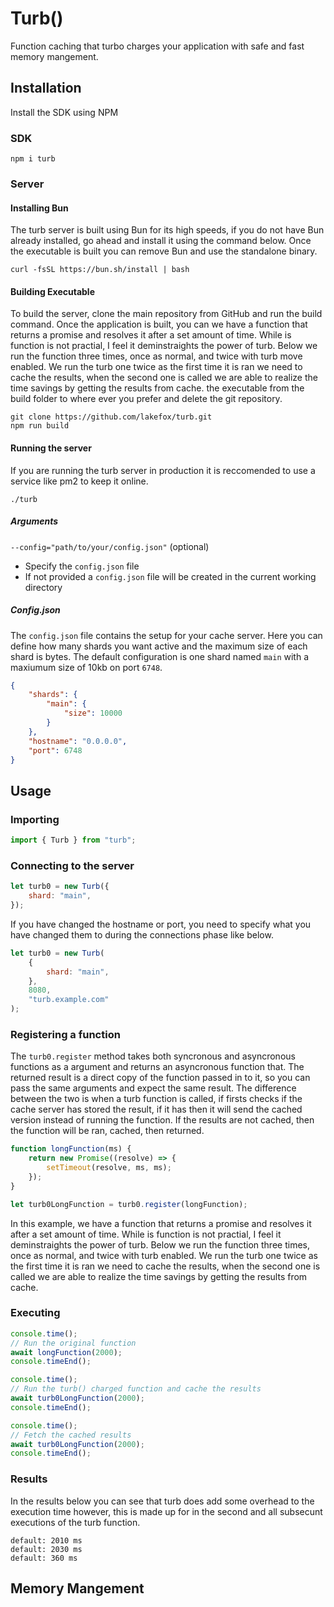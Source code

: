 # Turb()

Function caching that turbo charges your application with safe and fast memory mangement.

## Installation

Install the SDK using NPM

### SDK

```text
npm i turb
```

### Server

#### Installing Bun

The turb server is built using Bun for its high speeds, if you do not have Bun already installed, go ahead and install it using the command below. Once the executable is built you can remove Bun and use the standalone binary.

```test
curl -fsSL https://bun.sh/install | bash
```

#### Building Executable

To build the server, clone the main repository from GitHub and run the build command. Once the application is built, you can we have a function that returns a promise and resolves it after a set amount of time. While is function is not practial, I feel it deminstraights the power of turb. Below we run the function three times, once as normal, and twice with turb move enabled. We run the turb one twice as the first time it is ran we need to cache the results, when the second one is called we are able to realize the time savings by getting the results from cache. the executable from the build folder to where ever you prefer and delete the git repository.

```text
git clone https://github.com/lakefox/turb.git
npm run build
```

#### Running the server

If you are running the turb server in production it is reccomended to use a service like pm2 to keep it online.

```text
./turb
```

##### Arguments

`--config="path/to/your/config.json"` (optional)

-   Specify the `config.json` file
-   If not provided a `config.json` file will be created in the current working directory

##### Config.json

The `config.json` file contains the setup for your cache server. Here you can define how many shards you want active and the maximum size of each shard is bytes. The default configuration is one shard named `main` with a maxiumum size of 10kb on port `6748`.

```json
{
    "shards": {
        "main": {
            "size": 10000
        }
    },
    "hostname": "0.0.0.0",
    "port": 6748
}
```

## Usage

### Importing

```javascript
import { Turb } from "turb";
```

### Connecting to the server

```javascript
let turb0 = new Turb({
    shard: "main",
});
```

If you have changed the hostname or port, you need to specify what you have changed them to during the connections phase like below.

```javascript
let turb0 = new Turb(
    {
        shard: "main",
    },
    8080,
    "turb.example.com"
);
```

### Registering a function

The `turb0.register` method takes both syncronous and asyncronous functions as a argument and returns an asyncronous function that. The returned result is a direct copy of the function passed in to it, so you can pass the same arguments and expect the same result. The difference between the two is when a turb function is called, if firsts checks if the cache server has stored the result, if it has then it will send the cached version instead of running the function. If the results are not cached, then the function will be ran, cached, then returned.

```javascript
function longFunction(ms) {
    return new Promise((resolve) => {
        setTimeout(resolve, ms, ms);
    });
}

let turb0LongFunction = turb0.register(longFunction);
```

In this example, we have a function that returns a promise and resolves it after a set amount of time. While is function is not practial, I feel it deminstraights the power of turb. Below we run the function three times, once as normal, and twice with turb enabled. We run the turb one twice as the first time it is ran we need to cache the results, when the second one is called we are able to realize the time savings by getting the results from cache.

### Executing

```javascript
console.time();
// Run the original function
await longFunction(2000);
console.timeEnd();

console.time();
// Run the turb() charged function and cache the results
await turb0LongFunction(2000);
console.timeEnd();

console.time();
// Fetch the cached results
await turb0LongFunction(2000);
console.timeEnd();
```

### Results

In the results below you can see that turb does add some overhead to the execution time however, this is made up for in the second and all subsecunt executions of the turb function.

```text
default: 2010 ms
default: 2030 ms
default: 360 ms
```

## Memory Mangement
